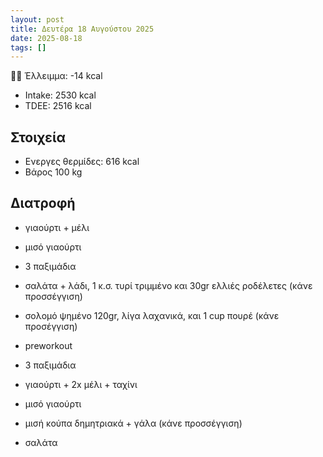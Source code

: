 ```yaml
---
layout: post
title: Δευτέρα 18 Αυγούστου 2025
date: 2025-08-18
tags: []
---
```


👎🏻 Έλλειμμα: <span class="red">-14 kcal</span>

- Intake: 2530 kcal
- ΤDEE: 2516 kcal

## Στοιχεία

- Ενεργες θερμίδες: 616 kcal
- Βάρος 100 kg


## Διατροφή

- γιαούρτι + μέλι
- μισό γιαούρτι

- 3 παξιμάδια
- σαλάτα + λάδι, 1 κ.σ. τυρί τριμμένο και 30gr ελλιές ροδέλετες (κάνε προσσέγγιση)
- σολομό ψημένο 120gr, λίγα λαχανικά, και 1 cup πουρέ (κάνε προσέγγιση)

- preworkout

- 3 παξιμάδια
- γιαούρτι + 2x μέλι + ταχίνι
- μισό γιαούρτι
- μισή κούπα δημητριακά + γάλα (κάνε προσσέγγιση)
- σαλάτα

